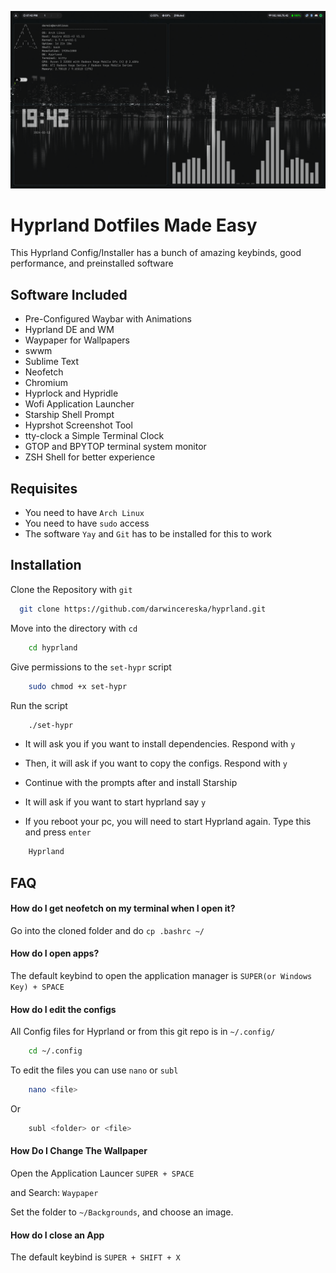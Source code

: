 ![Preview](screenshots/2024-02-12-194216_hyprshot.png)


# Hyprland Dotfiles Made Easy
This Hyprland Config/Installer has a bunch of amazing keybinds, good performance, and preinstalled software



## Software Included

- Pre-Configured Waybar with Animations
- Hyprland DE and WM
- Waypaper for Wallpapers
- swwm
- Sublime Text
- Neofetch
- Chromium
- Hyprlock and Hypridle
- Wofi Application Launcher
- Starship Shell Prompt
- Hyprshot Screenshot Tool
- tty-clock a Simple Terminal Clock
- GTOP and BPYTOP terminal system monitor 
- ZSH Shell for better experience

## Requisites
- You need to have `Arch Linux`
- You need to have `sudo` access
- The software `Yay` and `Git` has to be installed for this to work
## Installation

Clone the Repository with `git`

```bash
  git clone https://github.com/darwincereska/hyprland.git
```
    

Move into the directory with `cd`

``` bash
    cd hyprland
```

Give permissions to the `set-hypr` script

``` bash
    sudo chmod +x set-hypr
```

Run the script

``` bash
    ./set-hypr
```    
- It will ask you if you want to install dependencies. Respond with  `y`

- Then, it will ask if you want to copy the configs. Respond with `y`

- Continue with the prompts after and install Starship

- It will ask if you want to start hyprland say `y`

- If you reboot your pc, you will need to start Hyprland again. Type this and press `enter`

``` bash
    Hyprland
```
## FAQ
#### How do I get neofetch on my terminal when I open it?

Go into the cloned folder and do `cp .bashrc ~/`


#### How do I open apps?

The default keybind to open the application manager is `SUPER(or Windows Key) + SPACE`



#### How do I edit the configs

All Config files for Hyprland or from this git repo is in `~/.config/`

``` bash
    cd ~/.config
```

To edit the files you can use `nano` or    `subl`

``` bash
    nano <file>
```
Or 
``` bash
    subl <folder> or <file>
```
#### How Do I Change The Wallpaper
Open the Application Launcer `SUPER + SPACE`

and Search: `Waypaper`

Set the folder to `~/Backgrounds`, and choose an image.

#### How do I close an App

The default keybind is `SUPER + SHIFT + X`




